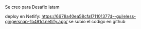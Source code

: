 Se creo para Desafio latam

deploy en Netlify: https://6678a40ea58cfa171101377d--guileless-gingersnap-1b481d.netlify.app/
se subio el codigo en github
